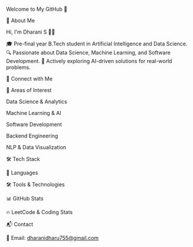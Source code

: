 Welcome to My GitHub 👋

🚀 About Me

Hi, I'm Dharani S 👨‍💻

🎓 Pre-final year B.Tech student in Artificial Intelligence and Data Science.
🔍 Passionate about Data Science, Machine Learning, and Software Development.
📌 Actively exploring AI-driven solutions for real-world problems.

🔗 Connect with Me




🌱 Areas of Interest

Data Science & Analytics

Machine Learning & AI

Software Development

Backend Engineering

NLP & Data Visualization

🛠️ Tech Stack

🚀 Languages

  

🛠 Tools & Technologies

  

📊 GitHub Stats







🔥 LeetCode & Coding Stats



📬 Contact

📧 Email: dharanidharu755@gmail.com

